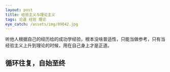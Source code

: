```yaml
---
layout: post
title: 经验主义与理论主义
tags: 论道 经验 理论
eye_catch: /assets/img/09042.jpg
---
```


听他人根据自己的经历给的成功学经验，根本没啥普适性，只能当做参考，只有当经验主义上升到理论的时候，用在自己身上才是正道。

<!--more-->

## 循环往复，自始至终

